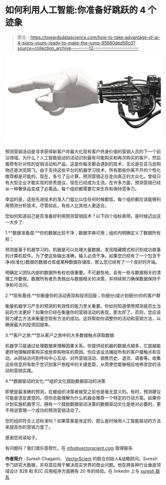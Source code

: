 # 如何利用人工智能:你准备好跳跃的 4 个迹象

> 原文：<https://towardsdatascience.com/how-to-take-advantage-of-ai-4-signs-youre-ready-to-make-the-jump-95660ded56c0?source=collection_archive---------12----------------------->

![](img/84a0c42b25658e5120f303bc481d0a98.png)

预测营销活动是寻求获得新客户并最大化现有客户终身价值的营销人员的下一个前沿领域。为什么？人工智能驱动的活动识别最有可能购买和再次购买的客户，然后推荐有针对性的促销活动和产品。这是你每天都会遇到的技术，无论是在亚马逊购物还是浏览网飞。由于支持这些平台的机器学习技术，所有那些你离不开的个性化推荐都是可能的。现在，多亏了云计算，预测营销正在走向真正的大众化。曾经只有大型企业才能实现的昂贵提议，现在已经成为主流。在许多方面，预测营销已经从一种奢侈品变成了必需品，每个组织都需要它来生存和保持竞争力。

幸运的是，这些先进技术的准入门槛比以往任何时候都低，每个组织都应该能够利用预测分析技术。尽管如此，有些人比其他人更适合。

您如何知道自己是否准备好利用预测营销技术？以下四个指标表明，是时候迈出这一大步了:

1.**数据准备度:**你的数据比较干净；数据字典可用；组织内明确定义了数据所有权；

预测是基于机器学习的。机器是可以处理大量数据、发现隐藏模式和识别成功故事的计算机软件。为了使这些输出准确，输入必须干净。如果您已经有了一个包含干净(标准化)数据的数据仓库或某种数据存储库，那么您已经有了一个良好的开端。

明确定义团队内部的数据所有权也很重要。不可避免地，会有一些与数据相关的清理工作要做。数据所有者负责做出与数据相关的决策，并持续努力确保数据保持干净和可访问。

2.**现有基线:**你衡量你的活动表现和投资回报；你细分(或计划细分)你的客户群

衡量机器学习产生的预测的有效性的能力至关重要。你如何知道使用预测是否比当前的方法更好？如果你已经在衡量你的营销活动的表现，那太好了。否则，您应该努力建立方法来衡量您现有方法的成功。这将帮助你调整你的活动和营销方法，以确保最大的投资回报率。

3.**客户之旅:**您从客户之旅中的大多数接触点获取数据

机器学习是通过处理数据来理解因果关系。你提供给机器的数据点越多，它就越能更好地理解顾客购买或放弃购物车的原因。你应该设法捕捉所有的客户接触点和互动，从网站访问到呼叫中心互动、对外营销活动、销售历史、退货、调查等。收集这些信息将有助于您识别客户旅程中的关键差距，从而使您能够相应地修改您的活动和营销实践。

4.**数据驱动的文化:**组织文化鼓励数据驱动的决策

即使是最准确的预测，在被组织决策者接受之前也是毫无意义的。有时，预测建议可能是违反直觉的。但你总能理解为什么机器会推荐一个特定的行动方案。如果你计划实施机器学习，拥有一个鼓励数据驱动决策的数据驱动文化是绝对必要的，更不用说管理一个成功的预测营销活动了。

您的组织符合上述标准吗？如果答案是肯定的，那么是时候用人工智能驱动的方法来提高你的营销力度了。

感谢您阅读帖子。

有问题吗？我们很乐意帮忙。在 info@vectorscient.com 取得联系

**作者简介** : Suresh Chaganti， [VectorScient](http://www.vectorscient.com) 的联合创始人&战略顾问。Suresh 专门研究大数据，并将其应用于解决现实世界的商业问题。他在跨各种行业垂直领域设计 B2B 和 B2C 应用程序方面拥有 20 年的经验。在 linkedin 上与 [suresh 联系](https://www.linkedin.com/in/sureshchaganti/)